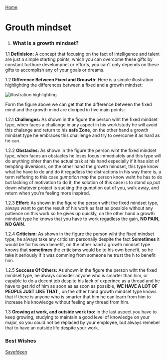[Home](https://sayefdeen.github.io/reading-notes/home)

# **Grouth mindset**


1. ### What is a growth mindset?

1.1 **Definision:** A concept that focusing on the fact of intelligence and talent are just a simple starting points, which you can overcome these gifts by constant furthure develompnet or efforts, you can't only depends on these gifts to accomplish any of your goals or dreams.

1.2 **Difference Between Fixed and Grouwth:** Here is a simple illustration highlighting the differences between a fixed and a growth mindset:

![illustration highlighting](https://3kllhk1ibq34qk6sp3bhtox1-wpengine.netdna-ssl.com/wp-content/uploads/NewGrowthMindset2.png)

Form the figure above we can get that the difference between the fixed mind and the growth mind are dicriped in five main points:

1.2.1 **Challenges:** As shown in the figure the person wiht the fixed mindset type, when faces a challange in any aspect in his work/study he will avoid this chalange and return to his **safe Zone**, on the other hand a growth mindset type he embraces this challlenge and try to overcome it as hard as he can.

1.2.2 **Obstacles:** As shown in the figure the person wiht the fixed mindset type, when faces an obstacles he loses focus immediately and this type will do anything ohter than the actual task at his hand especially if it has alot of tempting diversions, on the other hand the growth mindset, this type know what he have to do and do it regadless the distractions in his way there is, a term reffering to this case *gumption trap* the person know waht he has to do but lacking of motivation to do it, the solution of this case is to stand up,put down whatever project is sucking the gumption out of you, walk away, and return when you’re feeling more inspired.

1.2.3 **Effort:** As shown in the figure the person wiht the fixed mindset type, always want to get the result of his work as fast as possible without any patience on this work so he gives up quickly, on the other hand a growth mindset type he knows that you have to work regadless the gain, **NO PAIN, NO GAIN**.

1.2.4 **Criticism:** As shown in the figure the person wiht the fixed mindset type, he always take any criticism personally despite the fact **Sometimes** it would be for his own benefit, on the other hand a growth mindset type knows that **sometimes** the criticisms would be to his own benefit, so he take it seriously if it was comming from someone he trust the h to benefit him.

1.2.5 **Success Of Others:** As shown in the figure the person wiht the fixed mindset type, he always consider anyone who is smarter than him, or capable to do a decent job despite his lack of experince as a thread and he have to get rid of him as soon as as soon as possible, **WE HAVE A LOT OF PEOPLE JUST LIKE THAT** , on the other hand growth mindset type knows that if there is anyone who is smarter that him he can learn from him to increase his knowledge without feeling any thread from him.

1.3 **Growing at work, and outside work too:** in the last aspect you have to keep growing, studying to maintain a good level of knowledge on your major, so you could not be replaced by your employee, but always remeber that to have an outside life despite your work.

### Best Wishes

[Sayefdeen](https://sayefdeen.github.io/reading-notes/Aboutme)
